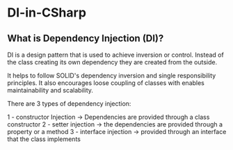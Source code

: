 # DI-in-CSharp

## What is Dependency Injection (DI)?

DI is a design pattern that is used to achieve inversion or control. Instead of the class creating its own dependency they are created from the outside.

It helps to follow SOLID's dependency inversion and single responsibility principles. It also encourages loose coupling of classes with enables maintainability and scalability.

There are 3 types of dependency injection:

1 - constructor Injection -> Dependencies are provided through a class constructor
2 - setter injection -> the dependencies are provided through a property or a method
3 - interface injection -> provided through an interface that the class implements
